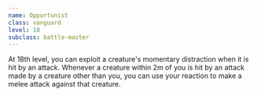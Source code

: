 ```yaml
---
name: Opportunist
class: vanguard
level: 18
subclass: battle-master
---
```

At 18th level, you can exploit a creature's momentary distraction when it is hit by an attack. Whenever a creature
within 2m of you is hit by an attack made by a creature other than you, you can use your reaction to make a melee attack
against that creature.
